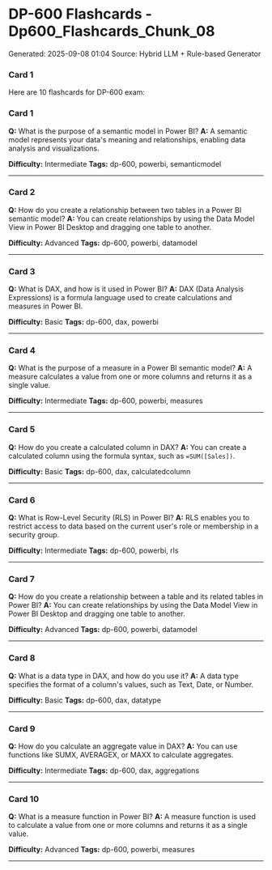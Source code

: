 # DP-600 Flashcards - Dp600_Flashcards_Chunk_08

Generated: 2025-09-08 01:04
Source: Hybrid LLM + Rule-based Generator

### Card 1
Here are 10 flashcards for DP-600 exam:

### Card 1
**Q:** What is the purpose of a semantic model in Power BI?
**A:** A semantic model represents your data's meaning and relationships, enabling data analysis and visualizations.

**Difficulty:** Intermediate
**Tags:** dp-600, powerbi, semanticmodel

---

### Card 2
**Q:** How do you create a relationship between two tables in a Power BI semantic model?
**A:** You can create relationships by using the Data Model View in Power BI Desktop and dragging one table to another.

**Difficulty:** Advanced
**Tags:** dp-600, powerbi, datamodel

---

### Card 3
**Q:** What is DAX, and how is it used in Power BI?
**A:** DAX (Data Analysis Expressions) is a formula language used to create calculations and measures in Power BI.

**Difficulty:** Basic
**Tags:** dp-600, dax, powerbi

---

### Card 4
**Q:** What is the purpose of a measure in a Power BI semantic model?
**A:** A measure calculates a value from one or more columns and returns it as a single value.

**Difficulty:** Intermediate
**Tags:** dp-600, powerbi, measures

---

### Card 5
**Q:** How do you create a calculated column in DAX?
**A:** You can create a calculated column using the formula syntax, such as `=SUM([Sales])`.

**Difficulty:** Basic
**Tags:** dp-600, dax, calculatedcolumn

---

### Card 6
**Q:** What is Row-Level Security (RLS) in Power BI?
**A:** RLS enables you to restrict access to data based on the current user's role or membership in a security group.

**Difficulty:** Intermediate
**Tags:** dp-600, powerbi, rls

---

### Card 7
**Q:** How do you create a relationship between a table and its related tables in Power BI?
**A:** You can create relationships by using the Data Model View in Power BI Desktop and dragging one table to another.

**Difficulty:** Advanced
**Tags:** dp-600, powerbi, datamodel

---

### Card 8
**Q:** What is a data type in DAX, and how do you use it?
**A:** A data type specifies the format of a column's values, such as Text, Date, or Number.

**Difficulty:** Basic
**Tags:** dp-600, dax, datatype

---

### Card 9
**Q:** How do you calculate an aggregate value in DAX?
**A:** You can use functions like SUMX, AVERAGEX, or MAXX to calculate aggregates.

**Difficulty:** Intermediate
**Tags:** dp-600, dax, aggregations

---

### Card 10
**Q:** What is a measure function in Power BI?
**A:** A measure function is used to calculate a value from one or more columns and returns it as a single value.

**Difficulty:** Advanced
**Tags:** dp-600, powerbi, measures

---

